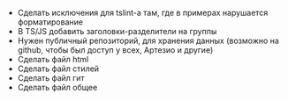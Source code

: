- Сделать исключения для tslint-а там, где в примерах нарушается форматирование
- В TS/JS добавить заголовки-разделители на группы
- Нужен публичный репозиторий, для хранения данных (возможно на github, чтобы был доступ у всех, Артезио и другие)
- Сделать файл html
- Сделать файл стилей
- Сделать файл гит
- Сделать файл общее
